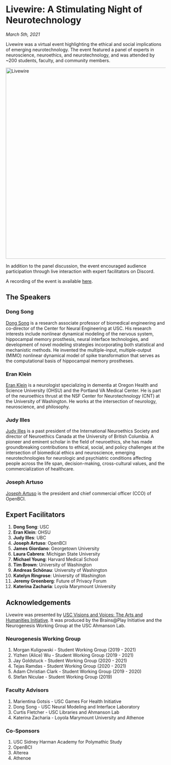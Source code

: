# Livewire: A Stimulating Night of Neurotechnology
*March 5th, 2021*

Livewire was a virtual event highlighting the ethical and social implications of emerging neurotechnology. The event featured a panel of experts in neuroscience, neuroethics, and neurotechnology, and was attended by ~200 students, faculty, and community members.

<img src="/assets/livewire.jpg" alt="Livewire" width="600"/>

In addition to the panel discussion, the event encouraged audience participation through live interaction with expert facilitators on Discord.

A recording of the event is available [here](https://www.youtube.com/watch?v=Jd4vZ9PKdYg).

## The Speakers
### Dong Song
[Dong Song](https://www.linkedin.com/in/dong-song-159aa221/) is a research associate professor of biomedical engineering and co-director of the Center for Neural Engineering at USC. His research interests include nonlinear dynamical modeling of the nervous system, hippocampal memory prosthesis, neural interface technologies, and development of novel modeling strategies incorporating both statistical and mechanistic methods. He invented the multiple-input, multiple-output (MIMO) nonlinear dynamical model of spike transformation that serves as the computational basis of hippocampal memory prostheses.

### Eran Klein
[Eran Klein](https://phil.washington.edu/people/eran-klein) is a neurologist specializing in dementia at Oregon Health and Science University (OHSU) and the Portland VA Medical Center. He is part of the neuroethics thrust at the NSF Center for Neurotechnology (CNT) at the University of Washington. He works at the intersection of neurology, neuroscience, and philosophy.

### Judy Illes
[Judy Illes](https://neurology.med.ubc.ca/faculty-listing/academic/judy-illes/) is a past president of the International Neuroethics Society and director of Neuroethics Canada at the University of British Columbia. A pioneer and eminent scholar in the field of neuroethics, she has made groundbreaking contributions to ethical, social, and policy challenges at the intersection of biomedical ethics and neuroscience, emerging neurotechnologies for neurologic and psychiatric conditions affecting people across the life span, decision-making, cross-cultural values, and the commercialization of healthcare.

### Joseph Artuso
[Joseph Artuso](https://www.linkedin.com/in/joseph-artuso-7b1b3b1/) is the president and chief commercial officer (CCO) of OpenBCI.

## Expert Facilitators
1. **Dong Song**: USC
2. **Eran Klein**: OHSU
3. **Judy Illes**: UBC
4. **Joseph Artuso**: OpenBCI
5. **James Giordano**: Georgetown University
6. **Laura Cabrera**: Michigan State University
7. **Michael Young**: Harvard Medical School
8. **Tim Brown**: University of Washington
9. **Andreas Schönau**: University of Washington
10. **Katelyn Ringrose**: University of Washington
11. **Jeremy Greenberg**: Future of Privacy Forum
12. **Katerina Zacharia**: Loyola Marymount University

## Acknowledgements
Livewire was presented by [USC Visions and Voices: The Arts and Humanities Initiative](https://visionsandvoices.usc.edu/). It was produced by the Brains@Play Initiative and the Neurogenesis Working Group at the USC Ahmanson Lab.

### Neurogenesis Working Group
1. Morgan Kuligowski - Student Working Group (2019 - 2021)
2. Yizhen (Alice) Wu - Student Working Group (2019 - 2021)
3. Jay Goldstuck - Student Working Group (2020 - 2021)
4. Tejas Ramdas - Student Working Group (2020 - 2021)
5. Adam Christian Clark - Student Working Group (2019 - 2020)
6. Stefan Niculae - Student Working Group (2019)

### Faculty Advisors
1. Marientina Gotsis - USC Games For Health Initiative
2. Dong Song - USC Neural Modeling and Interface Laboratory
3. Curtis Fletcher - USC Libraries and Ahmanson Lab
4. Katerina Zacharia - Loyola Marymount University and Athenoe

### Co-Sponsors
1. USC Sidney Harman Academy for Polymathic Study
2. OpenBCI
3. Alterea
4. Athenoe